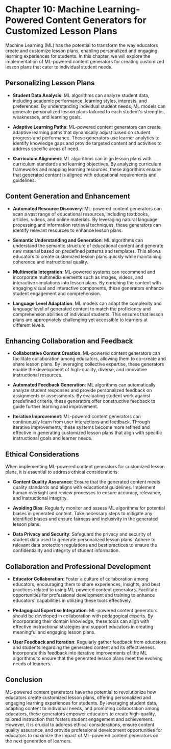 Chapter 10: Machine Learning-Powered Content Generators for Customized Lesson Plans
===================================================================================

Machine Learning (ML) has the potential to transform the way educators create and customize lesson plans, enabling personalized and engaging learning experiences for students. In this chapter, we will explore the implementation of ML-powered content generators for creating customized lesson plans that cater to individual student needs.

Personalizing Lesson Plans
--------------------------

* **Student Data Analysis**: ML algorithms can analyze student data, including academic performance, learning styles, interests, and preferences. By understanding individual student needs, ML models can generate personalized lesson plans tailored to each student's strengths, weaknesses, and learning goals.

* **Adaptive Learning Paths**: ML-powered content generators can create adaptive learning paths that dynamically adjust based on student progress and performance. These generators use learner analytics to identify knowledge gaps and provide targeted content and activities to address specific areas of need.

* **Curriculum Alignment**: ML algorithms can align lesson plans with curriculum standards and learning objectives. By analyzing curriculum frameworks and mapping learning resources, these algorithms ensure that generated content is aligned with educational requirements and guidelines.

Content Generation and Enhancement
----------------------------------

* **Automated Resource Discovery**: ML-powered content generators can scan a vast range of educational resources, including textbooks, articles, videos, and online materials. By leveraging natural language processing and information retrieval techniques, these generators can identify relevant resources to enhance lesson plans.

* **Semantic Understanding and Generation**: ML algorithms can understand the semantic structure of educational content and generate new material based on predefined patterns and templates. This allows educators to create customized lesson plans quickly while maintaining coherence and instructional quality.

* **Multimedia Integration**: ML-powered systems can recommend and incorporate multimedia elements such as images, videos, and interactive simulations into lesson plans. By enriching the content with engaging visual and interactive components, these generators enhance student engagement and comprehension.

* **Language Level Adaptation**: ML models can adapt the complexity and language level of generated content to match the proficiency and comprehension abilities of individual students. This ensures that lesson plans are appropriately challenging yet accessible to learners at different levels.

Enhancing Collaboration and Feedback
------------------------------------

* **Collaborative Content Creation**: ML-powered content generators can facilitate collaboration among educators, allowing them to co-create and share lesson plans. By leveraging collective expertise, these generators enable the development of high-quality, diverse, and innovative instructional resources.

* **Automated Feedback Generation**: ML algorithms can automatically analyze student responses and provide personalized feedback on assignments or assessments. By evaluating student work against predefined criteria, these generators offer constructive feedback to guide further learning and improvement.

* **Iterative Improvement**: ML-powered content generators can continuously learn from user interactions and feedback. Through iterative improvements, these systems become more refined and effective in generating customized lesson plans that align with specific instructional goals and learner needs.

Ethical Considerations
----------------------

When implementing ML-powered content generators for customized lesson plans, it is essential to address ethical considerations:

* **Content Quality Assurance**: Ensure that the generated content meets quality standards and aligns with educational guidelines. Implement human oversight and review processes to ensure accuracy, relevance, and instructional integrity.

* **Avoiding Bias**: Regularly monitor and assess ML algorithms for potential biases in generated content. Take necessary steps to mitigate any identified biases and ensure fairness and inclusivity in the generated lesson plans.

* **Data Privacy and Security**: Safeguard the privacy and security of student data used to generate personalized lesson plans. Adhere to relevant data protection regulations and best practices to ensure the confidentiality and integrity of student information.

Collaboration and Professional Development
------------------------------------------

* **Educator Collaboration**: Foster a culture of collaboration among educators, encouraging them to share experiences, insights, and best practices related to using ML-powered content generators. Facilitate opportunities for professional development and training to enhance educators' capabilities in utilizing these tools effectively.

* **Pedagogical Expertise Integration**: ML-powered content generators should be developed in collaboration with pedagogical experts. By incorporating their domain knowledge, these tools can align with effective instructional strategies and support educators in creating meaningful and engaging lesson plans.

* **User Feedback and Iteration**: Regularly gather feedback from educators and students regarding the generated content and its effectiveness. Incorporate this feedback into iterative improvements of the ML algorithms to ensure that the generated lesson plans meet the evolving needs of learners.

Conclusion
----------

ML-powered content generators have the potential to revolutionize how educators create customized lesson plans, offering personalized and engaging learning experiences for students. By leveraging student data, adapting content to individual needs, and promoting collaboration among educators, these generators empower educators to create high-quality, tailored instruction that fosters student engagement and achievement. However, it is crucial to address ethical considerations, ensure content quality assurance, and provide professional development opportunities for educators to maximize the impact of ML-powered content generators on the next generation of learners.
